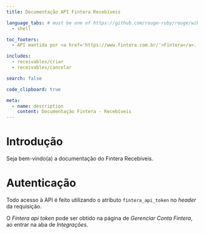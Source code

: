 ```yaml
---
title: Documentação API Fintera Recebíveis

language_tabs: # must be one of https://github.com/rouge-ruby/rouge/wiki/List-of-supported-languages-and-lexers
  - shell

toc_footers:
  - API mantida por <a href='https://www.fintera.com.br/'>Fintera</a>.

includes:
  - receivables/criar
  - receivables/cancelar

search: false

code_clipboard: true

meta:
  - name: description
    content: Documentação Fintera - Recebíveis
---
```


# Introdução

Seja bem-vindo(a) a documentação do Fintera Recebíveis.

# Autenticação

Todo acesso à API é feito utilizando o atributo `fintera_api_token` no _header_ da requisição.

O _Fintera api token_ pode ser obtido na página de _Gerenciar Conta Fintera_, ao entrar na aba de _Integrações_.
